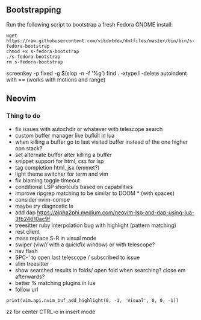 ## Bootstrapping

Run the following script to bootstrap a fresh Fedora GNOME install:
```shell
wget https://raw.githubusercontent.com/vikdotdev/dotfiles/master/bin/bin/s-fedora-bootstrap
chmod +x s-fedora-bootstrap
./s-fedora-bootstrap
rm s-fedora-bootstrap
```
screenkey -p fixed -g $(slop -n -f '%g')
find . -xtype l -delete
autoindent with == (works with motions and range)

## Neovim
### Thing to do
- fix issues with autochdir or whatever with telescope search
- custom buffer manager like bufkill in lua
- when killing a buffer go to last visited buffer instead of the one higher oon stack?
- set alternate buffer alter killing a buffer
- snippet support for html, css for lsp
- tag completion html, jsx (emmet?)
- light theme switcher for term and vim
- fix blaming toggle timeout
- conditional LSP shortcuts based on capabilities
- improve ripgrep matching to be similar to DOOM * (with spaces)
- consider nvim-compe
- maybe try diagnostic ls
- add dap https://alpha2phi.medium.com/neovim-lsp-and-dap-using-lua-3fb24610ac9f
- treesitter ruby interpolation bug with highlight (pattern matching)
- rest client
- mass replace S-R in visual mode
- swiper (viw// with a quickfix window) or with telescope?
- nav flash
- SPC-' to open last telescope / subscribed to issue
- slim treesitter
- show searched results in folds/ open fold when searching? close em afterwards?
- better % matching plugins in lua
- follow url

```
print(vim.api.nvim_buf_add_highlight(0, -1, 'Visual', 0, 0, -1))
```

zz for center
CTRL-o in insert mode
